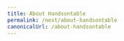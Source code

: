 ```yaml
---
title: About Handsontable
permalink: /next/about-handsontable
canonicalUrl: /about-handsontable
---
```

